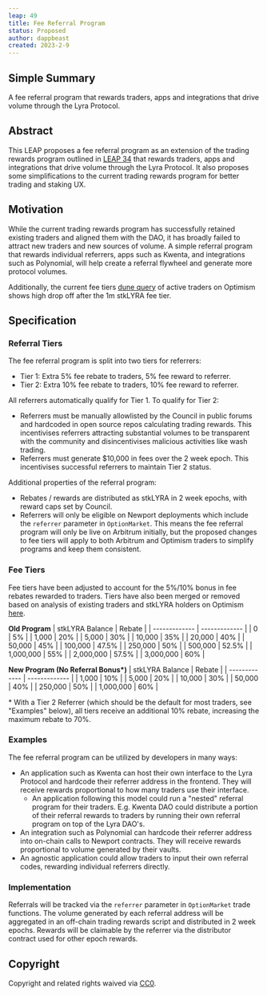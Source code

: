 ```yaml
---
leap: 49
title: Fee Referral Program
status: Proposed
author: dappbeast
created: 2023-2-9
---
```


## Simple Summary

A fee referral program that rewards traders, apps and integrations that drive volume through the Lyra Protocol.

## Abstract

This LEAP proposes a fee referral program as an extension of the trading rewards program outlined in [LEAP 34](https://leaps.lyra.finance/leaps/leap-34/) that rewards traders, apps and integrations that drive volume through the Lyra Protocol. It also proposes some simplifications to the current trading rewards program for better trading and staking UX.

## Motivation

While the current trading rewards program has successfully retained existing traders and aligned them with the DAO, it has broadly failed to attract new traders and new sources of volume. A simple referral program that rewards individual referrers, apps such as Kwenta, and integrations such as Polynomial, will help create a referral flywheel and generate more protocol volumes.

Additionally, the current fee tiers [dune query](https://dune.com/queries/1926613) of active traders on Optimism shows high drop off after the 1m stkLYRA fee tier.

## Specification

### Referral Tiers

The fee referral program is split into two tiers for referrers:

- Tier 1: Extra 5% fee rebate to traders, 5% fee reward to referrer.
- Tier 2: Extra 10% fee rebate to traders, 10% fee reward to referrer.

All referrers automatically qualify for Tier 1. To qualify for Tier 2:

- Referrers must be manually allowlisted by the Council in public forums and hardcoded in open source repos calculating trading rewards. This incentivises referrers attracting substantial volumes to be transparent with the community and disincentivises malicious activities like wash trading.
- Referrers must generate $10,000 in fees over the 2 week epoch. This incentivises successful referrers to maintain Tier 2 status.

Additional properties of the referral program:
- Rebates / rewards are distributed as stkLYRA in 2 week epochs, with reward caps set by Council.
- Referrers will only be eligible on Newport deployments which include the `referrer` parameter in `OptionMarket`. This means the fee referral program will only be live on Arbitrum initially, but the proposed changes to fee tiers will apply to both Arbitrum and Optimism traders to simplify programs and keep them consistent.

### Fee Tiers

Fee tiers have been adjusted to account for the 5%/10% bonus in fee rebates rewarded to traders. Tiers have also been merged or removed based on analysis of existing traders and stkLYRA holders on Optimism [here](https://dune.com/queries/1926613).

**Old Program**
| stkLYRA Balance | Rebate |
| ------------- | ------------- |
| 0 | 5% | 
| 1,000 | 20% | 
| 5,000 | 30% | 
| 10,000 | 35% | 
| 20,000 | 40% |
| 50,000 | 45% | 
| 100,000 | 47.5% | 
| 250,000 | 50% | 
| 500,000 | 52.5% | 
| 1,000,000 | 55% | 
| 2,000,000 | 57.5% | 
| 3,000,000 | 60% |

**New Program (No Referral Bonus\*)**
| stkLYRA Balance | Rebate |
| ------------- | ------------- |
| 1,000 | 10% | 
| 5,000 | 20% | 
| 10,000 | 30% | 
| 50,000 | 40% | 
| 250,000 | 50% | 
| 1,000,000 | 60% | 

\* With a Tier 2 Referrer (which should be the default for most traders, see "Examples" below), all tiers receive an additional 10% rebate, increasing the maximum rebate to 70%.

### Examples

The fee referral program can be utilized by developers in many ways:

- An application such as Kwenta can host their own interface to the Lyra Protocol and hardcode their referrer address in the frontend. They will receive rewards proportional to how many traders use their interface.
	- An application following this model could run a "nested" referral program for their traders. E.g. Kwenta DAO could distribute a portion of their referral rewards to traders by running their own referral program on top of the Lyra DAO's.
- An integration such as Polynomial can hardcode their referrer address into on-chain calls to Newport contracts. They will receive rewards proportional to volume generated by their vaults.
- An agnostic application could allow traders to input their own referral codes, rewarding individual referrers directly.

### Implementation

Referrals will be tracked via the `referrer` parameter in `OptionMarket` trade functions. The volume generated by each referral address will be aggregated in an off-chain trading rewards script and distributed in 2 week epochs. Rewards will be claimable by the referrer via the distributor contract used for other epoch rewards.

## Copyright
Copyright and related rights waived via [CC0](https://creativecommons.org/publicdomain/zero/1.0/).
